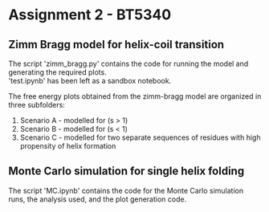 # Assignment 2 - BT5340
## Zimm Bragg model for helix-coil transition
  
The script 'zimm_bragg.py' contains the code for running the model and generating the required plots.       
'test.ipynb' has been left as a sandbox notebook.      

The free energy plots obtained from the zimm-bragg model are organized in three subfolders:          
1. Scenario A - modelled for (s > 1)      
2. Scenario B - modelled for (s < 1)      
3. Scenario C - modelled for two separate sequences of residues with high propensity of helix formation      

## Monte Carlo simulation for single helix folding
The script 'MC.ipynb' contains the code for the Monte Carlo simulation runs, the analysis used, and the plot generation code.     


